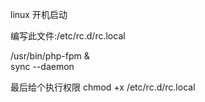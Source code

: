 linux  开机启动

编写此文件:/etc/rc.d/rc.local

   /usr/bin/php-fpm &   
   sync --daemon  



最后给个执行权限
  chmod +x /etc/rc.d/rc.local